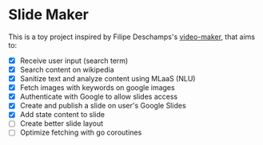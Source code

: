 # Slide Maker

This is a toy project inspired by Filipe Deschamps's [video-maker](https://github.com/filipedeschamps/video-maker), that aims to:

- [x] Receive user input (search term)
- [x] Search content on wikipedia
- [x] Sanitize text and analyze content using MLaaS (NLU)
- [x] Fetch images with keywords on google images
- [x] Authenticate with Google to allow slides access
- [x] Create and publish a slide on user's Google Slides
- [x] Add state content to slide
- [ ] Create better slide layout
- [ ] Optimize fetching with go coroutines
